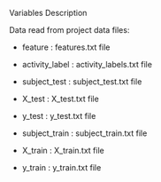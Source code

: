 Variables Description

Data read from project data files:

- feature : features.txt file

- activity_label : activity_labels.txt file

- subject_test : subject_test.txt file

- X_test : X_test.txt file

- y_test : y_test.txt file

- subject_train : subject_train.txt file

- X_train : X_train.txt file

- y_train : y_train.txt file
